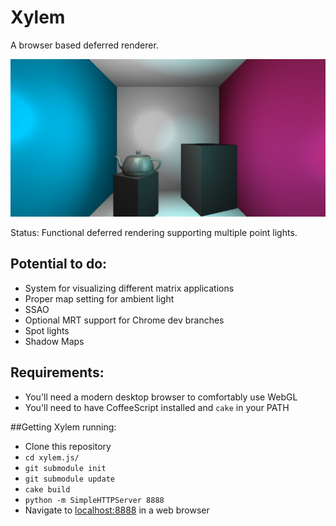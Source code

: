 # Xylem

A browser based deferred renderer.

![cornell box with teapot](notes/ss_2013-11-16.png)

Status: Functional deferred rendering supporting multiple point lights.

## Potential to do:
* System for visualizing different matrix applications
* Proper map setting for ambient light
* SSAO
* Optional MRT support for Chrome dev branches
* Spot lights
* Shadow Maps

## Requirements:
* You'll need a modern desktop browser to comfortably use WebGL
* You'll need to have CoffeeScript installed and `cake` in your PATH

##Getting Xylem running:
* Clone this repository
* `cd xylem.js/`
* `git submodule init`
* `git submodule update`
* `cake build`
* `python -m SimpleHTTPServer 8888`
* Navigate to [localhost:8888](http://localhost:8888/) in a web browser
